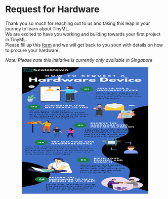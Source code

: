 # Request for Hardware

Thank you so much for reaching out to us and taking this leap in your journey to learn about TinyML. <br />
We are excited to have you working and building towards your first project in TinyML.<br />
Please fill up this [form](https://forms.gle/9QbHFJiSnW6URcY6A) and we will get back to you soon with details on how to procure your hardware. <br />

*Note: Please note this initiative is currently only available in Singapore*

<p align="center">
    <img src="/assets/infographics_requesthardware.png" width="400" height="400"/>
</p>


